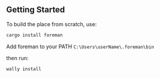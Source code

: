 ## Getting Started
To build the place from scratch, use:

```bash
cargo install foreman
```

Add foreman to your PATH
``C:\Users\userName\.foreman\bin``

then run:

```bash
wally install
```